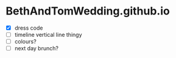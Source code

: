 # BethAndTomWedding.github.io
 
 - [x] dress code
 - [ ] timeline vertical line thingy
 - [ ] colours?
 - [ ] next day brunch?
